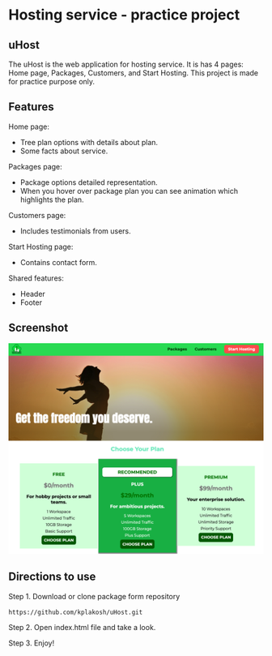 # Hosting service - practice project


## uHost 

The uHost is the web application for hosting service. It is has 4 pages: Home page, Packages, Customers, and Start Hosting. This project is made for practice purpose only.

## Features

Home page:
- Tree plan options with details about plan.
- Some facts about service.

Packages page:
- Package options detailed representation.
- When you hover over package plan you can see animation which highlights the plan.

Customers page:
- Includes testimonials from users.

Start Hosting page:
- Contains contact form.

Shared features:
- Header
- Footer


## Screenshot

![uHost home page screenshot](./images/uHost-screenshot.png)

## Directions to use

Step 1. Download or clone package form repository

```
https://github.com/kplakosh/uHost.git
```

Step 2. Open index.html file and take a look.

Step 3. Enjoy!
